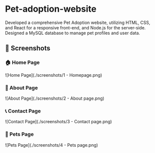 # Pet-adoption-website
Developed a comprehensive Pet Adoption website, utilizing HTML, CSS, and React for a responsive front-end, and Node.js for the server-side. Designed a MySQL database to manage pet profiles and user data.

## 📸 Screenshots

### 🏠 Home Page
![Home Page](./screenshots/1 - Homepage.png)

### 📄 About Page
![About Page](./screenshots/2 - About page.png)

### 📞 Contact Page
![Contact Page](./screenshots/3 - Contact page.png)

### 🐾 Pets Page
![Pets Page](./screenshots/4 - Pets page.png)
